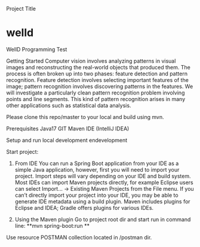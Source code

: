 Project Title
# welld
WellD Programming Test

Getting Started
Computer vision involves analyzing patterns in visual images and reconstructing the real-world objects that produced them. 
The process is often broken up into two phases: feature detection and pattern recognition. 
Feature detection involves selecting important features of the image; pattern recognition involves discovering patterns in the features. 
We will investigate a particularly clean pattern recognition problem involving points and line segments. 
This kind of pattern recognition arises in many other applications such as statistical data analysis.

Please clone this repo/master to your local and build using mvn. 

Prerequisites
Java17 GIT Maven IDE (IntelliJ IDEA)

Setup and run local development endevelopment

Start project: 
1. From IDE 
  You can run a Spring Boot application from your IDE as a simple Java application, however, first you will need to import your project. Import steps will vary depending on your IDE and build system. Most IDEs can import Maven projects directly, for example Eclipse users can select Import…​ → Existing Maven Projects from the File menu.
  If you can’t directly import your project into your IDE, you may be able to generate IDE metadata using a build plugin. Maven includes plugins for Eclipse and IDEA; Gradle offers plugins for various IDEs.

2. Using the Maven plugin
  Go to project root dir and start run in command line: **mvn spring-boot:run **

Use resource POSTMAN collection located in /postman dir.


